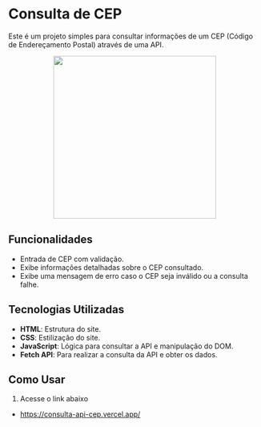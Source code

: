 # Consulta de CEP

Este é um projeto simples para consultar informações de um CEP (Código de Endereçamento Postal) através de uma API. 

<div align="center">
    <img src="https://i.giphy.com/media/v1.Y2lkPTc5MGI3NjExdHd2MGw3dmppdXpuNHNmNW01b3dpd241OXJubGRyd3lhMXhyZjN2ciZlcD12MV9pbnRlcm5hbF9naWZfYnlfaWQmY3Q9Zw/J3vRWqd7UAFRT1v8SD/giphy.gif" height="325">
</div>


## Funcionalidades

- Entrada de CEP com validação.
- Exibe informações detalhadas sobre o CEP consultado.
- Exibe uma mensagem de erro caso o CEP seja inválido ou a consulta falhe.

## Tecnologias Utilizadas

- **HTML**: Estrutura do site.
- **CSS**: Estilização do site.
- **JavaScript**: Lógica para consultar a API e manipulação do DOM.
- **Fetch API**: Para realizar a consulta da API e obter os dados.

## Como Usar

1. Acesse o link abaixo

- https://consulta-api-cep.vercel.app/

